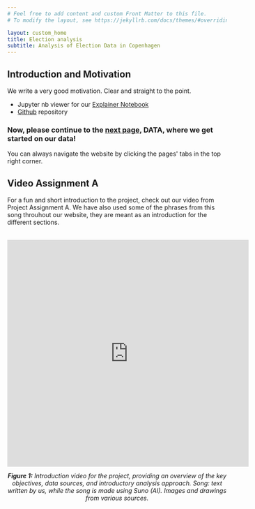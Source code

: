 ```yaml
---
# Feel free to add content and custom Front Matter to this file.
# To modify the layout, see https://jekyllrb.com/docs/themes/#overriding-theme-defaults

layout: custom_home
title: Election analysis  
subtitle: Analysis of Election Data in Copenhagen
---
```


## <a id="welcome"></a>Introduction and Motivation

We write a very good motivation. Clear and straight to the point. 

* Jupyter nb viewer for our <a href="https://nbviewer.org/github/johannefranck/SocialData2025_FinalProject/blob/main/Explainer_notebook.ipynb" target="_blank">Explainer Notebook</a>
* <a href="https://github.com/johannefranck/SocialData2025_FinalProject/tree/main" target="_blank">Github</a> repository

### Now, please continue to the [next page](../data#dataset), DATA, where we get started on our data!

You can always navigate the website by clicking the pages' tabs in the top right corner.


## Video Assignment A

For a fun and short introduction to the project, check out our video from Project Assignment A. We have also used some of the phrases from this song throuhout our website, they are meant as an introduction for the different sections.
<!-- <iframe width="640" height="360" src="https://www.youtube.com/embed/Li7nbBsR0Qw" frameborder="0" allowfullscreen></iframe> -->
<figure style="text-align: center; margin: 2rem auto; max-width: 900px;">
    <iframe src="https://www.youtube.com/embed/Li7nbBsR0Qw" 
            title="Project Introduction Video" 
            style="display: block; margin: auto; border: none; width: 110%; max-width: 920px;" 
            height="520">
    </iframe>
    <figcaption style="margin-top: 0.75rem; font-style: italic;">
        <strong>Figure 1:</strong> Introduction video for the project, providing an overview of the key objectives, data sources, and introductory analysis approach. Song: text written by us, while the song is made using Suno (AI). Images and drawings from various sources.
    </figcaption>
</figure>





